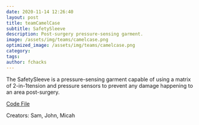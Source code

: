 ```yaml
---
date: 2020-11-14 12:26:40
layout: post
title: teamCamelCase
subtitle: SafetySleeve
description: Post-surgery pressure-sensing garment.
image: /assets/img/teams/camelcase.png
optimized_image: /assets/img/teams/camelcase.png
category:
tags:
author: fchacks
---
```


The SafetySleeve is a pressure-sensing garment capable of using a matrix of
2-in-1tension and pressure sensors to prevent any damage happening to an area
post-surgery.

<a href="https://github.com/spersinger/fchacks-safety-sleeve">Code File</a>

Creators: Sam, John, Micah
